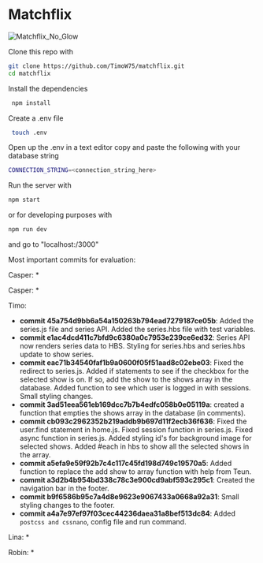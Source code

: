 # Matchflix

![Matchflix_No_Glow](https://user-images.githubusercontent.com/60609760/159242521-5cf9800b-5134-4ef1-a91f-3c493d40de34.svg)

Clone this repo with
````bash
git clone https://github.com/TimoW75/matchflix.git  
cd matchflix  
````
Install the dependencies
````bash
 npm install  
````
Create a .env file
````bash
 touch .env  
````
  
Open up the .env in a text editor copy and paste the following with your database string  
````bash
CONNECTION_STRING=<connection_string_here>
````
Run the server with
````bash 
npm start  
````

or for developing purposes with
````bash
npm run dev
````

and go to "localhost:/3000"  


Most important commits for evaluation:

Casper:
    *

Casper:
    *

Timo:
* <B>commit 45a754d9bb6a54a150263b794ead7279187ce05b</B>: Added the series.js file and series API. Added the series.hbs file with test variables.
* <B>commit e1ac4dcd411c7bfd9c6380a0c7953e239ce6ed32</B>: Series API now renders series data to HBS. Styling for series.hbs and series.hbs update to show series.
* <B>commit eac71b34540faf1b9a0600f05f51aad8c02ebe03</B>: Fixed the redirect to series.js. Added if statements to see if the checkbox for the selected show is on. If so, add the show to the shows array in the database. Added function to see which user is logged in with sessions. Small styling changes.
* <B>commit 3ad51eea561eb169dcc7b7b4edfc058b0e05119a</B>: created a function that empties the shows array in the database (in comments). 
* <B>commit cb093c2962352b219addb9b697d11f2ecb36f636</B>: Fixed the user.find statement in home.js. Fixed session function in series.js. Fixed async function in series.js. Added styling id's for background image for selected shows. Added #each in hbs to show all the selected shows in the array.
* <B>commit a5efa9e59f92b7c4c117c45fd198d749c19570a5</B>: Added function to replace the add show to array function with help from Teun.
* <B>commit a3d2b4b954bd338c78c3e900cd9abf593c295c1</B>: Created the navigation bar in the footer.
* <B>commit b9f6586b95c7a4d8e9623e9067433a0668a92a31</B>: Small styling changes to the footer.
* <B>commit a4a7e97ef97f03cec44236daea31a8bef513dc84</B>: Added `postcss and cssnano`, config file and run command.

Lina:
    *

Robin:
*